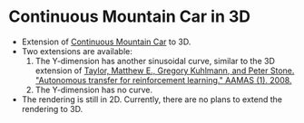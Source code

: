 # Continuous Mountain Car in 3D
* Extension of [Continuous Mountain Car](https://gym.openai.com/envs/MountainCarContinuous-v0/) to 3D.
* Two extensions are available:
  1. The Y-dimension has another sinusoidal curve, similar to the 3D extension 
  of [Taylor, Matthew E., Gregory Kuhlmann, and Peter Stone. "Autonomous transfer for reinforcement learning." AAMAS (1). 2008.](https://www.cs.utexas.edu/~ai-lab/pubs/AAMAS08-taylor.pdf)
  2. The Y-dimension has no curve. 
* The rendering is still in 2D. Currently, there are no plans to 
extend the rendering to 3D.